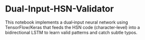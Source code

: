 # Dual-Input-HSN-Validator
This notebook implements a dual‐input neural network using TensorFlow/Keras that  feeds the HSN code (character‐level) into a bidirectional LSTM to learn valid patterns and catch subtle typos.  
